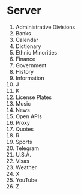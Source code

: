 # Server

1. Administrative Divisions
2. Banks
3. Calendar
4. Dictionary
5. Ethnic Minorities
6. Finance
7. Government
8. History
9. Information
10. J
11. K
12. License Plates
13. Music
14. News
15. Open APIs
16. Proxy
17. Quotes
18. R
19. Sports
20. Telegram
21. U.S.A.
22. Visas
23. Weather
24. X
25. YouTube
26. Z
